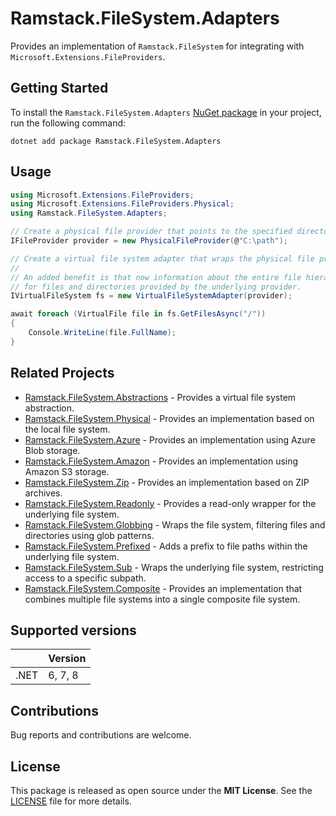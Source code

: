 # Ramstack.FileSystem.Adapters

Provides an implementation of `Ramstack.FileSystem` for integrating with `Microsoft.Extensions.FileProviders`.

## Getting Started

To install the `Ramstack.FileSystem.Adapters` [NuGet package](https://www.nuget.org/packages/Ramstack.FileSystem.Adapters)
in your project, run the following command:
```console
dotnet add package Ramstack.FileSystem.Adapters
```
## Usage

```csharp
using Microsoft.Extensions.FileProviders;
using Microsoft.Extensions.FileProviders.Physical;
using Ramstack.FileSystem.Adapters;

// Create a physical file provider that points to the specified directory
IFileProvider provider = new PhysicalFileProvider(@"C:\path");

// Create a virtual file system adapter that wraps the physical file provider.
//
// An added benefit is that now information about the entire file hierarchy is available
// for files and directories provided by the underlying provider.
IVirtualFileSystem fs = new VirtualFileSystemAdapter(provider);

await foreach (VirtualFile file in fs.GetFilesAsync("/"))
{
    Console.WriteLine(file.FullName);
}
```

## Related Projects
- [Ramstack.FileSystem.Abstractions](https://www.nuget.org/packages/Ramstack.FileSystem.Abstractions) - Provides a virtual file system abstraction.
- [Ramstack.FileSystem.Physical](https://www.nuget.org/packages/Ramstack.FileSystem.Physical) - Provides an implementation based on the local file system.
- [Ramstack.FileSystem.Azure](https://www.nuget.org/packages/Ramstack.FileSystem.Azure) - Provides an implementation using Azure Blob storage.
- [Ramstack.FileSystem.Amazon](https://www.nuget.org/packages/Ramstack.FileSystem.Amazon) - Provides an implementation using Amazon S3 storage.
- [Ramstack.FileSystem.Zip](https://www.nuget.org/packages/Ramstack.FileSystem.Zip) - Provides an implementation based on ZIP archives.
- [Ramstack.FileSystem.Readonly](https://www.nuget.org/packages/Ramstack.FileSystem.Readonly) - Provides a read-only wrapper for the underlying file system.
- [Ramstack.FileSystem.Globbing](https://www.nuget.org/packages/Ramstack.FileSystem.Globbing) - Wraps the file system, filtering files and directories using glob patterns.
- [Ramstack.FileSystem.Prefixed](https://www.nuget.org/packages/Ramstack.FileSystem.Prefixed) - Adds a prefix to file paths within the underlying file system.
- [Ramstack.FileSystem.Sub](https://www.nuget.org/packages/Ramstack.FileSystem.Sub) - Wraps the underlying file system, restricting access to a specific subpath.
- [Ramstack.FileSystem.Composite](https://www.nuget.org/packages/Ramstack.FileSystem.Composite) - Provides an implementation that combines multiple file systems into a single composite file system.

## Supported versions

|      | Version |
|------|---------|
| .NET | 6, 7, 8 |

## Contributions

Bug reports and contributions are welcome.

## License

This package is released as open source under the **MIT License**.
See the [LICENSE](https://github.com/rameel/ramstack.virtualfiles/blob/main/LICENSE) file for more details.
